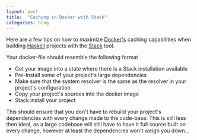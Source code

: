 ```yaml
---
layout: post
title:  "Caching in Docker with Stack"
categories: blog
---
```


Here are a few tips on how to maximize [Docker's](https://www.docker.com)
caching capabilities when building [Haskell](https://www.haskell.org/)
projects with the [Stack](https://www.stackage.org/) tool.

Your docker-file should resemble the following format

* Get your image into a state where there is a Stack installation available
* Pre-Install some of your project's large dependencies
* Make sure that the system resolver is the same as the resolver in your project's configuration
* Copy your project's sources into the docker image
* Stack install your project

This should ensure that you don't have to rebuild your project's dependencies with every
change made to the code-base. This is still less then ideal, as a large codebase will
still have to have it full source built on every change, however at least the dependencies
won't weigh you down...
